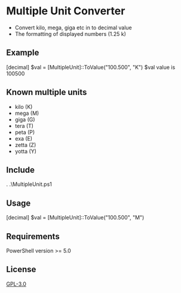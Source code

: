 # Multiple Unit Converter

* Convert kilo, mega, giga etc in to decimal value
* The formatting of displayed numbers (1.25 k)

## Example 
[decimal] $val = [MultipleUnit]::ToValue("100.500", "K")
$val value is 100500

## Known multiple units
* kilo (K)
* mega (M)
* giga (G)
* tera (T)
* peta (P)
* exa (E)
* zetta (Z)
* yotta (Y)

## Include
. .\MultipleUnit.ps1

## Usage
[decimal] $val = [MultipleUnit]::ToValue("100.500", "M")

## Requirements
PowerShell version >= 5.0

## License
[GPL-3.0](https://github.com/Quake4/MultipleUnit/blob/master/LICENSE)
